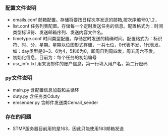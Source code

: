 ### 配置文件说明
- emails.conf 邮箱配置。存储将要按日程次序发送的邮箱,按次序编号0,1,2..
- list.conf 任务列表配置。存储每一个定时发送任务的信息。配置格式为：时间类型标识符、发送邮箱序列、发送内容文件名。
- timetype.conf 时间类型配置。存储定时发送的精确时间。配置格式为：标识符、时、分、星期。星期以位图形式存储，一共七位，0代表不发，1代表发。如：day类型是0~3、6为4，5和6为0，即周日到周四发，周五周六不发。
- 初始化信息，目前为：每个任务的初始编号
- usr_info.txt 用来发邮件的账户信息，第一行填入用户名，第二行密码

### py文件说明
- main.py 含配置信息加载和主循环
- duty.py 含任务类Cduty
- emsender.py 含邮件发送类Cemail_sender

### 存在的问题
- STMP服务器目前用的是163，因此只能使用163邮箱发送


